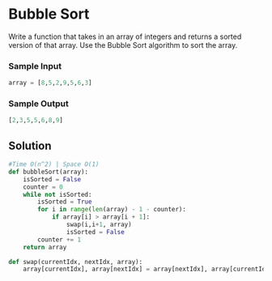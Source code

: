 
# Bubble Sort

Write a function that takes in an array of integers and returns
a sorted version of that array. Use the Bubble Sort algorithm to
sort the array. 
### Sample Input

```python 
array = [8,5,2,9,5,6,3]
```

### Sample Output

```python 
[2,3,5,5,6,8,9]
```

## Solution

```python 
#Time O(n^2) | Space O(1)
def bubbleSort(array):
	isSorted = False
	counter = 0
	while not isSorted:
		isSorted = True
		for i in range(len(array) - 1 - counter):
			if array[i] > array[i + 1]:
				swap(i,i+1, array)
				isSorted = False
		counter += 1
	return array

def swap(currentIdx, nextIdx, array):
	array[currentIdx], array[nextIdx] = array[nextIdx], array[currentIdx] 
	
```